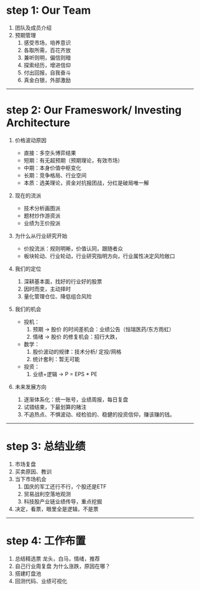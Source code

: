 # step 1: Our Team
1. 团队及成员介绍
2. 预期管理
    1. 感受市场，培养意识
    1. 各取所需，百花齐放
    1. 兼听则明，偏信则暗
    1. 探索经历，增进信仰
    1. 付出回报，自我奋斗
    1. 真金白银，外部激励

___

# step 2: Our Frameswork/ Investing Architecture
1. 价格波动原因
    + 直接：多空头博弈结果
    + 短期：有无超预期（预期理论，有效市场）
    + 中期：本身价值中枢变化
    + 长期：竞争格局、行业空间
    + 本质：选美理论，资金对抗报团战，分红是破局唯一解
1. 现在的流派
    + 技术分析画图派
    + 题材炒作游资派
    + 业绩为王价投派

2. 为什么从行业研究开始
    + 价投流派：规则明晰，价值认同，跟随者众
    + 板块轮动、行业轮动，行业研究指明方向，行业属性决定风险敞口

3. 我们的定位
    1. 深耕基本面，找好的行业好的股票
    2. 因时而变，主动择时
    3. 量化管理仓位、降低组合风险

4. 我们的机会
    + 投机：
        1. 预期 -> 股价 的时间差机会：业绩公告（恒瑞医药/东方雨虹）
        2. 情绪 -> 股价 的修复机会：招行大跌，
    + 数学：
        1. 股价波动的规律：技术分析/ 定投/网格
        2. 统计套利：暂无可能
    + 投资：
        1. 业绩+逻辑 -> P = EPS * PE

4. 未来发展方向
    1. 逐渐体系化：统一账号，业绩周报，每日复盘
    2. 试错结束，下最划算的赌注
    3. 不追热点、不惧波动、经检验的、稳健的投资信仰，赚该赚的钱。
___

# step 3: 总结业绩
1. 市场复盘
2. 买卖原因、教训
3. 当下市场机会
    1. 国庆的军工还行不行，个股还是ETF
    2. 贸易战利空落地观测
    3. 科技股产业链业绩传导，重点挖掘
4. 决定，看票，眼里全是逻辑，不是票
___

# step 4: 工作布置
1. 总结精选票
龙头，白马，情绪，推荐
2. 自己行业周复盘
为什么涨跌，原因在哪？
3. 搭建盯盘池
4. 回测代码、业绩可视化


